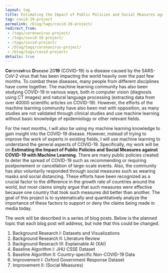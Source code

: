 ```yaml
---
layout: tag
title: Estimating the Impact of Public Policies and Social Measures against COVID-19 with Machine Learning
tag: covid-19-project
permalink: /blog/tags/covid-19-project/
redirect_from:
 - /tags/coronavirus-project/
 - /tags/covid-19-project/
 - /tags/covid-project/
 - /blog/tags/coronavirus-project/
 - /blog/tags/covid-project/
details: true
---
```


**Co**rona**vi**rus **D**isease 20**19** (COVID-19) is a disease caused by the SARS-CoV-2 virus that has been impacting the world heavily over the past few months. To combat these diseases, many people from different disciplines have come together. The machine learning community has also been studying COVID-19 in various ways, both in computer vision (diagnosis using CT images) and natural language processing (extracting data from over 40000 scientific articles on COVID-19). However, the efforts of the machine learning community have also been met with opposition, as many studies are not validated through clinical studies and use machine learning without basic knowledge of epidemiology or other relevant fields.

For the next months, I will also be using my machine learning knowledge to gain insight into the COVID-19 disease. However, instead of trying to improve the work of experts in existing fields, I will use machine learning to understand the general aspects of COVID-19. Specifically, my work will be on **Estimating the Impact of Public Policies and Social Measures against COVID-19 with Machine Learning**.  There are many public policies created to deter the spread of COVID-19 such as recommending or requiring postponement or cancellation of large-scale events. Also, the community has also voluntarily responded through social measures such as wearing masks and social distancing. These efforts have been recognized as a crucial factor to the difference in the growth rate of countries around the world, but most claims simply argue that such measures were effective because one country that took such measures did better than another. The goal of this project is to systematically and quantitatively analyze the importance of these factors to support or deny the claims being made in media today.

The work will be described in a series of blog posts. Below is the planned topic that each blog post will address, but note that this could be changed.

1. Background Research I: Datasets and Visualizations
2. Background Research II: Literature Review
3. Background Reserach III: Explainable AI (XAI)
4. Baseline Algorithm I: JHU CSSE Dataset
5. Baseline Algorithm II: Country-specific Non-COVID-19 Data
6. Improvement I: Oxford Government Response Dataset
7. Improvement II: (Social Measures)
